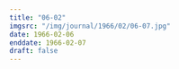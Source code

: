 ```yaml
---
title: "06-02"
imgsrc: "/img/journal/1966/02/06-07.jpg"
date: 1966-02-06
enddate: 1966-02-07
draft: false
---
```


<!-- fix pre-formatted input -->
